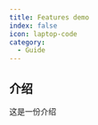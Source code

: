 ```yaml
---
title: Features demo
index: false
icon: laptop-code
category:
  - Guide
---
```

## 介绍
这是一份介绍
<Catalog />